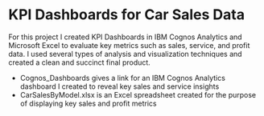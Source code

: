 # KPI Dashboards for Car Sales Data
For this project I created KPI Dashboards in IBM Cognos Analytics and Microsoft Excel to evaluate key metrics such as sales, service, and profit data. I used several types of analysis and visualization techniques and created a clean and succinct final product.
- Cognos_Dashboards gives a link for an IBM Cognos Analytics dashboard I created to reveal key sales and service insights
- CarSalesByModel.xlsx is an Excel spreadsheet created for the purpose of displaying key sales and profit metrics
